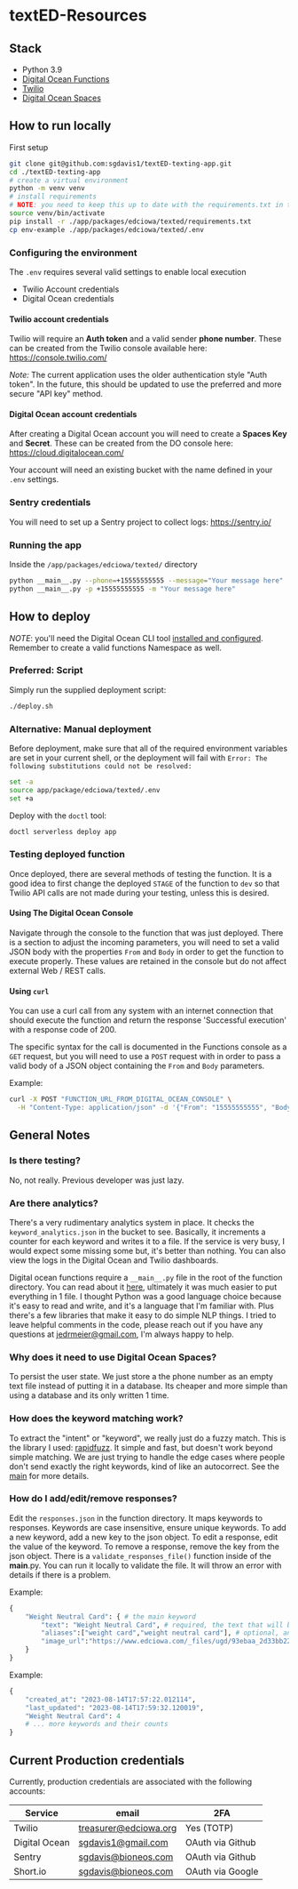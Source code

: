 # textED-Resources

## Stack

- Python 3.9
- [Digital Ocean Functions](https://docs.digitalocean.com/products/functions/)
- [Twilio](https://www.twilio.com/docs/sms)
- [Digital Ocean Spaces](https://docs.digitalocean.com/products/spaces/)

## How to run locally

First setup

```bash
git clone git@github.com:sgdavis1/textED-texting-app.git
cd ./textED-texting-app
# create a virtual environment
python -m venv venv
# install requirements
# NOTE: you need to keep this up to date with the requirements.txt in the function directory or just use that
source venv/bin/activate
pip install -r ./app/packages/edciowa/texted/requirements.txt
cp env-example ./app/packages/edciowa/texted/.env
```

### Configuring the environment

The `.env` requires several valid settings to enable local execution

* Twilio Account credentials
* Digital Ocean credentials

#### Twilio account credentials

Twilio will require an **Auth token** and a valid sender **phone number**. These can be created from the
Twilio console available here: https://console.twilio.com/

_Note:_ The current application uses the older authentication style "Auth token". In the future, 
this should be updated to use the preferred and more secure "API key" method.

#### Digital Ocean account credentials

After creating a Digital Ocean account you will need to create a **Spaces Key** and  **Secret**. 
These can be created from the DO console here: https://cloud.digitalocean.com/

Your account will need an existing bucket with the name defined in your `.env` settings.

### Sentry credentials

You will need to set up a Sentry project to collect logs: https://sentry.io/

### Running the app

Inside the `/app/packages/edciowa/texted/` directory

```bash
python __main__.py --phone=+15555555555 --message="Your message here"
python __main__.py -p +15555555555 -m "Your message here"
```

## How to deploy

_NOTE_: you'll need the Digital Ocean CLI tool [installed and configured](https://docs.digitalocean.com/reference/doctl/how-to/install/).
  Remember to create a valid functions Namespace as well.

### Preferred: Script

Simply run the supplied deployment script:

```bash
./deploy.sh
```

### Alternative: Manual deployment

Before deployment, make sure that all of the required environment variables are set in your
current shell, or the deployment will fail with `Error: The following substitutions could not be resolved:`

```bash
set -a
source app/package/edciowa/texted/.env
set +a
```

Deploy with the `doctl` tool:

```bash
doctl serverless deploy app
```

### Testing deployed function

Once deployed, there are several methods of testing the function. It is a good idea to first change
the deployed `STAGE` of the function to `dev` so that Twilio API calls are not made during your 
testing, unless this is desired.

#### Using The Digital Ocean Console

Navigate through the console to the function that was just deployed. There is a section to 
adjust the incoming parameters, you will need to set a valid JSON body with the properties `From` and `Body`
in order to get the function to execute properly. These values are retained in the console but do not affect
external Web / REST calls.

#### Using `curl`

You can use a curl call from any system with an internet connection that should execute the function
and return the response 'Successful execution' with a response code of 200.

The specific syntax for the call is documented in the Functions console as a `GET` request, but you will
need to use a `POST` request with  in order to pass a valid body of a JSON object containing the `From` 
and `Body` parameters.

Example:
```bash
curl -X POST "FUNCTION_URL_FROM_DIGITAL_OCEAN_CONSOLE" \
  -H "Content-Type: application/json" -d '{"From": "15555555555", "Body": "Hello"}'
```

## General Notes

### Is there testing?

No, not really. Previous developer was just lazy.

### Are there analytics?

There's a very rudimentary analytics system in place. It checks the `keyword_analytics.json` in the bucket to see. Basically, it increments a counter for each keyword and writes it to a file. If the service is very busy, I would expect some missing some but, it's better than nothing. You can also view the logs in the Digital Ocean and Twilio dashboards.

Digital ocean functions require a `__main__.py` file in the root of the function directory. You can read about it [here](https://docs.digitalocean.com/products/functions/), ultimately it was much easier to put everything in 1 file. I thought Python was a good language choice because it's easy to read and write, and it's a language that I'm familiar with. Plus there's a few libraries that make it easy to do simple NLP things. I tried to leave helpful comments in the code, please reach out if you have any questions at <jedrmeier@gmail.com>, I'm always happy to help.

### Why does it need to use Digital Ocean Spaces?

To persist the user state. We just store a the phone number as an empty text file instead of putting it in a database. Its cheaper and more simple than using a database and its only written 1 time.

### How does the keyword matching work?

To extract the "intent" or "keyword", we really just do a fuzzy match. This is the library I used: [rapidfuzz](https://pypi.org/project/rapidfuzz/). It simple and fast, but doesn't work beyond simple matching. We are just trying to handle the edge cases where people don't send exactly the right keywords, kind of like an autocorrect. See the [main](/app/packages/edciowa/texted/__main__.py#L106) for more details.

### How do I add/edit/remove responses?

Edit the `responses.json` in the function directory. It maps keywords to responses. Keywords are case insensitive, ensure unique keywords. To add a new keyword, add a new key to the json object. To edit a response, edit the value of the keyword. To remove a response, remove the key from the json object. There is a `validate_responses_file()` function inside of the __main__.py. You can run it locally to validate the file. It will throw an error with details if there is a problem.

Example:

```python
{
    "Weight Neutral Card": { # the main keyword
        "text": "Weight Neutral Card", # required, the text that will be sent back to the user
        "aliases":["weight card","weight neutral card"], # optional, any other keywords that should map to this response
        "image_url":"https://www.edciowa.com/_files/ugd/93ebaa_2d33bb227e1647babc56659c5fc9105a.pdf" # optional, an image url to send back to the user
    }
}
```

Example:

```python
{
    "created_at": "2023-08-14T17:57:22.012114",
    "last_updated": "2023-08-14T17:59:32.120019",
    "Weight Neutral Card": 4
    # ... more keywords and their counts
}
```

## Current Production credentials

Currently, production credentials are associated with the following accounts:

| Service       | email                 | 2FA |
|---------------|-----------------------| --- |
| Twilio        | treasurer@edciowa.org | Yes (TOTP) |
| Digital Ocean | sgdavis1@gmail.com    | OAuth via Github |
| Sentry        | sgdavis@bioneos.com   | OAuth via Github |
| Short.io      | sgdavis@bioneos.com   | OAuth via Google |